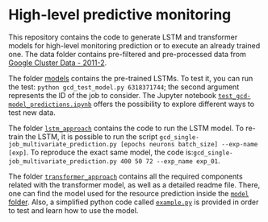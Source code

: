 # High-level predictive monitoring

This repository contains the code to generate LSTM and transformer models for high-level monitoring prediction or to execute an already trained one.
The data folder contains pre-filtered and pre-processed data from [Google Cluster Data - 2011-2](https://github.com/google/cluster-data/blob/master/ClusterData2011_2.md).

The folder [models](https://github.com/polaris-slo-cloud/polaris-ai/tree/main/predictive_monitoring/high-level_monitoring/models/lstm_batch72_neurons50_epochs400_do0) contains the pre-trained LSTMs. To test it, you can run the test: `python gcd_test_model.py 6318371744`; the second argument represents the ID of the job to consider. The Jupyter notebook [`test_gcd-model_predictions.ipynb`](https://github.com/polaris-slo-cloud/polaris-ai/blob/main/predictive_monitoring/high-level_monitoring/lstm_approach/test_gcd-model_predictions.ipynb) offers the possibility to explore different ways to test new data.

The folder [`lstm_approach`](https://github.com/polaris-slo-cloud/polaris-ai/tree/main/predictive_monitoring/high-level_monitoring/lstm_approach) contains the code to run the LSTM model. To re-train the LSTM, it is possible to run the script `gcd_single-job_multivariate_prediction.py [epochs neurons batch_size] --exp-name [exp]`. To reproduce the exact same model, the code is:`gcd_single-job_multivariate_prediction.py 400 50 72 --exp_name exp_01`.

The folder [`transformer_approach`](https://github.com/polaris-slo-cloud/polaris-ai/tree/main/predictive_monitoring/high-level_monitoring/transformer_approach) contains all the required components related with the transformer model, as well as a detailed readme file. There, one can find the model used for the resource prediction inside the [`model` folder](https://github.com/polaris-slo-cloud/polaris-ai/tree/main/predictive_monitoring/high-level_monitoring/transformer_approach/models). Also, a simplified python code called [`example.py`](https://github.com/polaris-slo-cloud/polaris-ai/blob/main/predictive_monitoring/high-level_monitoring/transformer_approach/example.py) is provided in order to test and learn how to use the model.
